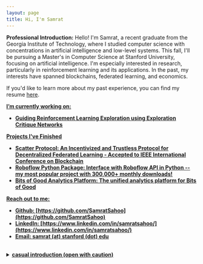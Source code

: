 ```yaml
---
layout: page
title: Hi, I'm Samrat
---
```


**Professional Introduction:** Hello! I'm Samrat, a recent graduate from the Georgia Institute of Technology, where I studied computer science with concentrations in artificial intelligence and low-level systems. This fall, I'll be pursuing a Master's in Computer Science at Stanford University, focusing on artificial intelligence. I'm especially interested in research, particularly in reinforcement learning and its applications. In the past, my interests have spanned blockchains, federated learning, and economics.

If you'd like to learn more about my past experience, you can find my resume [here](https://samratsahoo.com/Resume_Samrat_Sahoo.pdf).

 <u><b>I’m currently working on:<b/><u/>
- Guiding Reinforcement Learning Exploration using Exploration Critique Networks 

<u><b>Projects I've Finished<b/><u/>
- [Scatter Protocol](https://github.com/gtfintechlab/scatter-protocol): An Incentivized and Trustless Protocol for Decentralized Federated Learning - Accepted to IEEE International Conference on Blockchain
- [Roboflow Python Package](https://github.com/roboflow/roboflow-python): Interface with Roboflow API in Python -- my most popular project with 300,000+ monthly downloads! 
- [Bits of Good Analytics Platform](https://github.com/GTBitsOfGood/bog-analytics/): The unified analytics platform for Bits of Good

<u><b>Reach out to me:<b/><u/>
- Github: [https://github.com/SamratSahoo](https://github.com/SamratSahoo)
- LinkedIn: [https://www.linkedin.com/in/samratsahoo/](https://www.linkedin.com/in/samratsahoo/)
- Email: samrat (at) stanford (dot) edu

<br/>
<details>
<summary><b>casual introduction (open with caution)</b></summary> welcome to my thought space! the world is a crazy place and sometimes I need a place to spill my brain so you'll find me writing here a lot! be warned, this isn't your typical blog -- you might find my jocular side talking about how dinosaur space aliens will take over the world or perhaps my nerdy side talking about how we can build a more robust future with peer2peer technology. everything in this blog is a free write straight from my thoughts so don't be suprised if you see weird grammar or 20 typos in the same sentence. I hope you enjoy this wild journey.
<br/>
<br/>
<i>P.S. if you are an employer who randomly happens to be reading my blog -- be warned this blog is representative of my personality + interests outside of what I do professionally</i>

<h3>oh and here is a random photo of me :)</h3>

if you want to put a face to this writing, here I am !!

<img src="samrat.png" width="60%"  />
</details>